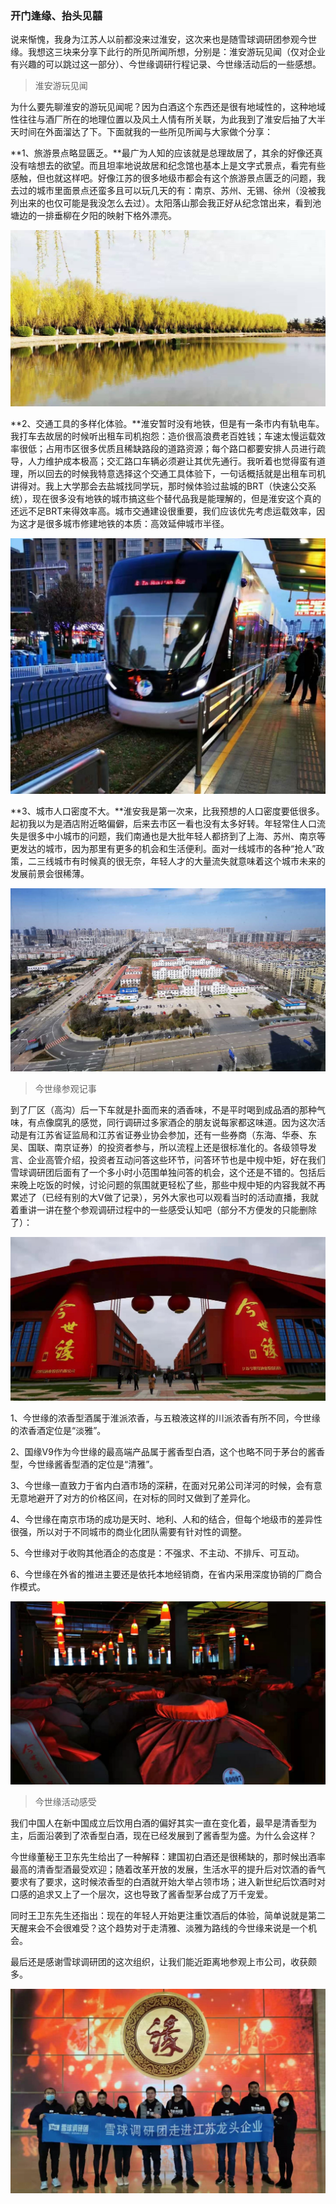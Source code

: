 ### 开门逢缘、抬头见囍

说来惭愧，我身为江苏人以前都没来过淮安，这次来也是随雪球调研团参观今世缘。我想这三块来分享下此行的所见所闻所想，分别是：淮安游玩见闻（仅对企业有兴趣的可以跳过这一部分）、今世缘调研行程记录、今世缘活动后的一些感想。

> 淮安游玩见闻

为什么要先聊淮安的游玩见闻呢？因为白酒这个东西还是很有地域性的，这种地域性往往与酒厂所在的地理位置以及风土人情有所关联，为此我到了淮安后抽了大半天时间在外面溜达了下。下面就我的一些所见所闻与大家做个分享：

**1、旅游景点略显匮乏。**最广为人知的应该就是总理故居了，其余的好像还真没有啥想去的欲望。而且坦率地说故居和纪念馆也基本上是文字式景点，看完有些感触，但也就这样吧。好像江苏的很多地级市都会有这个旅游景点匮乏的问题，我去过的城市里面景点还蛮多且可以玩几天的有：南京、苏州、无锡、徐州（没被我列出来的也仅可能是我没怎么去过）。太阳落山那会我正好从纪念馆出来，看到池塘边的一排垂柳在夕阳的映射下格外漂亮。

![柳树](../img/visit-jsy-1.jpg)

**2、交通工具的多样化体验。**淮安暂时没有地铁，但是有一条市内有轨电车。我打车去故居的时候听出租车司机抱怨：造价很高浪费老百姓钱；车速太慢运载效率很低；占用市区很多优质且稀缺路段的道路资源；每个路口都要安排人员进行疏导，人力维护成本极高；交汇路口车辆必须避让其优先通行。我听着也觉得蛮有道理，所以回去的时候我特意选择这个交通工具体验下，一句话概括就是出租车司机讲得对。我上大学那会去盐城找同学玩，那时候体验过盐城的BRT（快速公交系统），现在很多没有地铁的城市搞这些个替代品我是能理解的，但是淮安这个真的还远不足BRT来得效率高。城市交通建设很重要，我们应该优先考虑运载效率，因为这才是很多城市修建地铁的本质：高效延伸城市半径。

![有轨电车](../img/visit-jsy-2.jpg)

**3、城市人口密度不大。**淮安我是第一次来，比我预想的人口密度要低很多。起初我以为是酒店附近略偏僻，后来去市区一看也没有太多好转。年轻常住人口流失是很多中小城市的问题，我们南通也是大批年轻人都挤到了上海、苏州、南京等更发达的城市，因为那里有更多的机会和生活便利。面对一线城市的各种“抢人”政策，二三线城市有时候真的很无奈，年轻人才的大量流失就意味着这个城市未来的发展前景会很稀薄。

![稀疏](../img/visit-jsy-3.jpg)

> 今世缘参观记事

到了厂区（高沟）后一下车就是扑面而来的酒香味，不是平时喝到成品酒的那种气味，有点像腐乳的感觉，同行调研过多家酒企的朋友说每家都这味道。因为这次活动是有江苏省证监局和江苏省证券业协会参加，还有一些券商（东海、华泰、东吴、国联、南京证券）的投资者参与，所以流程上还是很标准化的。各级领导发言、企业高管介绍，投资者互动问答这些环节，问答环节也是中规中矩，好在我们雪球调研团后面有了一个多小时小范围单独问答的机会，这个还是不错的。包括后来晚上吃饭的时候，讨论问题的氛围就更轻松了些，那些中规中矩的内容我就不再累述了（已经有别的大V做了记录），另外大家也可以观看当时的活动直播，我就着重讲一讲在整个参观调研过程中的一些感受认知吧（部分不方便发的只能删除了）：

![入场](../img/visit-jsy-4.jpg)

1、今世缘的浓香型酒属于淮派浓香，与五粮液这样的川派浓香有所不同，今世缘的浓香酒定位是“淡雅”。

2、国缘V9作为今世缘的最高端产品属于酱香型白酒，这个也略不同于茅台的酱香型，今世缘酱香型酒的定位是“清雅”。

3、今世缘一直致力于省内白酒市场的深耕，在面对兄弟公司洋河的时候，会有意无意地避开了对方的价格区间，在对标的同时又做到了差异化。

4、今世缘在南京市场的成功是天时、地利、人和的结合，但每个地级市的差异性很强，所以对于不同城市的商业化团队需要有针对性的调整。

5、今世缘对于收购其他酒企的态度是：不强求、不主动、不排斥、可互动。

6、今世缘在外省的推进主要还是依托本地经销商，在省内采用深度协销的厂商合作模式。

![藏酒](../img/visit-jsy-5.jpg)

> 今世缘活动感受

我们中国人在新中国成立后饮用白酒的偏好其实一直在变化着，最早是清香型为主，后面沿袭到了浓香型白酒，现在已经发展到了酱香型为盛。为什么会这样？

今世缘董秘王卫东先生给出了一种解释：建国初白酒还是很稀缺的，那时候出酒率最高的清香型酒最受欢迎；随着改革开放的发展，生活水平的提升后对饮酒的香气要求有了要求，这时候浓香型的白酒就开始大举占领市场；进入新世纪后饮酒时对口感的追求又上了一个层次，这也导致了酱香型茅台成了万千宠爱。

同时王卫东先生还指出：现在的年轻人开始更注重饮酒后的体验，简单说就是第二天醒来会不会很难受？这个趋势对于走清雅、淡雅为路线的今世缘来说是一个机会。

最后还是感谢雪球调研团的这次组织，让我们能近距离地参观上市公司，收获颇多。

![合影](../img/visit-jsy-6.jpg)